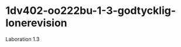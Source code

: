 1dv402-oo222bu-1-3-godtycklig-lonerevision
==========================================

Laboration 1.3 
